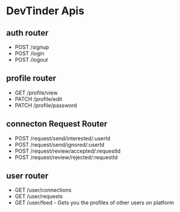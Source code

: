 # DevTinder Apis

## auth router
- POST /signup
- POST /login
- POST /logout


## profile router
- GET /profile/view 
- PATCH /profile/edit
- PATCH /profile/password

## connecton Request Router
- POST /request/send/interested/:userId
- POST /request/send/ignored/:userId
- POST /request/review/accepted/:requestId
- POST /request/review/rejected/:requestId


## user router
- GET /user/connections
- GET /user/requests
- GET /user/feed - Gets you the profiles of other users on platform